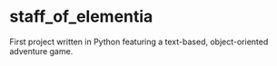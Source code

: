 # staff_of_elementia
First project written in Python featuring a text-based, object-oriented adventure game.
